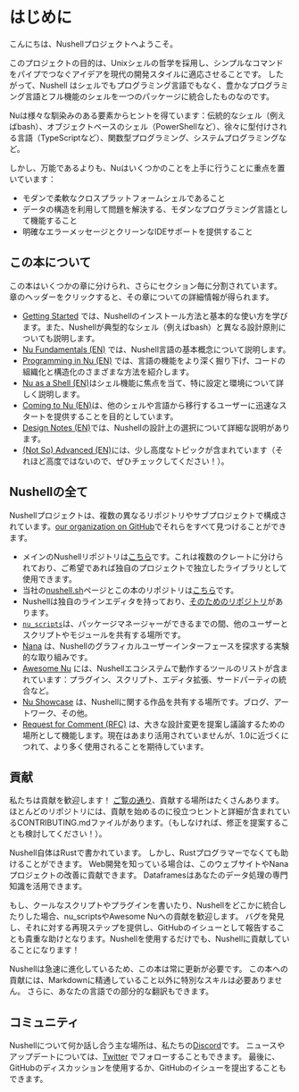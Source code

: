 # はじめに

こんにちは、Nushellプロジェクトへようこそ。

このプロジェクトの目的は、Unixシェルの哲学を採用し、シンプルなコマンドをパイプでつなぐアイデアを現代の開発スタイルに適応させることです。
したがって、Nushell はシェルでもプログラミング言語でもなく、豊かなプログラミング言語とフル機能のシェルを一つのパッケージに統合したものなのです。

Nuは様々な馴染みのある要素からヒントを得ています：伝統的なシェル（例えばbash）、オブジェクトベースのシェル（PowerShellなど）、徐々に型付けされる言語（TypeScriptなど）、関数型プログラミング、システムプログラミングなど。

しかし、万能であるよりも、Nuはいくつかのことを上手に行うことに重点を置いています：

- モダンで柔軟なクロスプラットフォームシェルであること
- データの構造を利用して問題を解決する、モダンなプログラミング言語として機能すること
- 明確なエラーメッセージとクリーンなIDEサポートを提供すること

## この本について

この本はいくつかの章に分けられ、さらにセクション毎に分割されています。
章のヘッダーをクリックすると、その章についての詳細情報が得られます。

- [Getting Started](getting_started.md) では、Nushellのインストール方法と基本的な使い方を学びます。また、Nushellが典型的なシェル（例えばbash）と異なる設計原則についても説明します。
- [Nu Fundamentals (EN)](/book/nu_fundamentals.md) では、Nushell言語の基本概念について説明します。
- [Programming in Nu (EN)](/book/programming_in_nu.md) では、言語の機能をより深く掘り下げ、コードの組織化と構造化のさまざまな方法を紹介します。
- [Nu as a Shell (EN)](/book/nu_as_a_shell.md)はシェル機能に焦点を当て、特に設定と環境について詳しく説明します。
- [Coming to Nu (EN)](/book/coming_to_nu.md)は、他のシェルや言語から移行するユーザーに迅速なスタートを提供することを目的としています。
- [Design Notes (EN)](/book/design_notes.md)では、Nushellの設計上の選択について詳細な説明があります。
- [(Not So) Advanced (EN)](/book/advanced.md)には、少し高度なトピックが含まれています（それほど高度ではないので、ぜひチェックしてください！）。

## Nushellの全て

Nushellプロジェクトは、複数の異なるリポジトリやサブプロジェクトで構成されています。[our organization on GitHub](https://github.com/nushell)でそれらをすべて見つけることができます。

- メインのNushellリポジトリは[こちら](https://github.com/nushell/nushell)です。これは複数のクレートに分けられており、ご希望であれば独自のプロジェクトで独立したライブラリとして使用できます。
- 当社の[nushell.sh](https://github.com/nushell/nushell.github.io)ページとこの本のリポジトリは[こちら](https://github.com/nushell/nushell.github.io)です。
- Nushellは独自のラインエディタを持っており、[そのためのリポジトリ](https://github.com/nushell/reedline)があります。
- [`nu_scripts`](https://github.com/nushell/nu_scripts)は、パッケージマネージャーができるまでの間、他のユーザーとスクリプトやモジュールを共有する場所です。
- [Nana](https://github.com/nushell/nana) は、Nushellのグラフィカルユーザーインターフェースを探求する実験的な取り組みです。
- [Awesome Nu](https://github.com/nushell/awesome-nu) には、Nushellエコシステムで動作するツールのリストが含まれています：プラグイン、スクリプト、エディタ拡張、サードパーティの統合など。
- [Nu Showcase](https://github.com/nushell/showcase) は、Nushellに関する作品を共有する場所です。ブログ、アートワーク、その他。
- [Request for Comment (RFC)](https://github.com/nushell/rfcs) は、大きな設計変更を提案し議論するための場所として機能します。現在はあまり活用されていませんが、1.0に近づくにつれて、より多く使用されることを期待しています。

## 貢献

私たちは貢献を歓迎します！
[ご覧の通り](#the-many-parts-of-nushell)、貢献する場所はたくさんあります。
ほとんどのリポジトリには、貢献を始めるのに役立つヒントと詳細が含まれているCONTRIBUTING.mdファイルがあります。（もしなければ、修正を提案することも検討してください！）。

Nushell自体はRustで書かれています。
しかし、Rustプログラマーでなくても助けることができます。
Web開発を知っている場合は、このウェブサイトやNanaプロジェクトの改善に貢献できます。
Dataframesはあなたのデータ処理の専門知識を活用できます。

もし、クールなスクリプトやプラグインを書いたり、Nushellをどこかに統合したりした場合、nu_scriptsやAwesome Nuへの貢献を歓迎します。
バグを発見し、それに対する再現ステップを提供し、GitHubのイシューとして報告することも貴重な助けとなります。Nushellを使用するだけでも、Nushellに貢献していることになります！

Nushellは急速に進化しているため、この本は常に更新が必要です。
この本への貢献には、Markdownに精通していること以外に特別なスキルは必要ありません。
さらに、あなたの言語での部分的な翻訳もできます。

## コミュニティ

Nushellについて何か話し合う主な場所は、私たちの[Discord](https://discord.com/invite/NtAbbGn)です。
ニュースやアップデートについては、[Twitter](https://twitter.com/nu_shell) でフォローすることもできます。
最後に、GitHubのディスカッションを使用するか、GitHubのイシューを提出することもできます。
